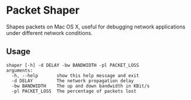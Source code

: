 ﻿# Packet Shaper

Shapes packets on Mac OS X, useful for debugging network applications under different network conditions.

## Usage

```SHELL
shaper [-h] -d DELAY -bw BANDWIDTH -pl PACKET_LOSS
arguments:
  -h, --help       show this help message and exit
  -d DELAY         The network propagation delay
  -bw BANDWIDTH    The up and down bandwidth in KBit/s
  -pl PACKET_LOSS  The percentage of packets lost
```
